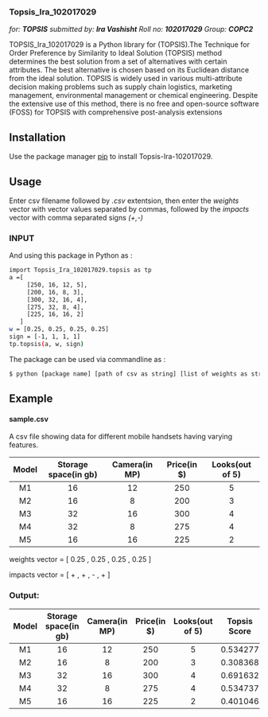 ### Topsis_Ira_102017029
_for: **TOPSIS**_
_submitted by: **Ira Vashisht**_
_Roll no: **102017029**_
_Group: **COPC2**_


TOPSIS_Ira_102017029 is a Python library for (TOPSIS).The Technique for Order Preference by Similarity to Ideal Solution (TOPSIS) method determines the best solution from a set of alternatives with certain attributes. The best alternative is chosen based on its Euclidean distance from the ideal solution. TOPSIS is widely used in various multi-attribute decision making problems such as supply chain logistics, marketing management, environmental management or chemical engineering. Despite the extensive use of this method, there is no free and open-source software (FOSS) for TOPSIS with comprehensive post-analysis extensions

## Installation

Use the package manager [pip](https://pip.pypa.io/en/stable/) to install Topsis-Ira-102017029.



## Usage

Enter csv filename followed by _.csv_ extentsion, then enter the _weights_ vector with vector values separated by commas, followed by the _impacts_ vector with comma separated signs _(+,-)_

### INPUT
And using this package in Python as :

```bash
import Topsis_Ira_102017029.topsis as tp
a =[
     [250, 16, 12, 5],
     [200, 16, 8, 3],
     [300, 32, 16, 4],
     [275, 32, 8, 4],
     [225, 16, 16, 2]
   ]
w = [0.25, 0.25, 0.25, 0.25]
sign = [-1, 1, 1, 1]
tp.topsis(a, w, sign)
```

The package can be used via commandline as :
```bash
$ python [package name] [path of csv as string] [list of weights as string] [list of sign as string]
```
## Example

#### sample.csv

A csv file showing data for different mobile handsets having varying features.

| Model  | Storage space(in gb) | Camera(in MP)| Price(in $)  | Looks(out of 5) |
| :----: |:--------------------:|:------------:|:------------:|:---------------:|
| M1 | 16 | 12 | 250 | 5 |
| M2 | 16 | 8  | 200 | 3 |
| M3 | 32 | 16 | 300 | 4 |
| M4 | 32 | 8  | 275 | 4 |
| M5 | 16 | 16 | 225 | 2 |

weights vector = [ 0.25 , 0.25 , 0.25 , 0.25 ]

impacts vector = [ + , + , - , + ]


### Output:


| Model  | Storage space(in gb) | Camera(in MP)| Price(in $)  | Looks(out of 5) | Topsis Score | Rank |
| :----: |:--------------------:|:------------:|:------------:|:---------------:|:------------:|:-----:|
| M1 | 16 | 12 | 250 | 5 |  0.534277 | 3 |
| M2 | 16 | 8  | 200 | 3 |  0.308368 | 5 |
| M3 | 32 | 16 | 300 | 4 |  0.691632 | 1 |
| M4 | 32 | 8  | 275 | 4 |  0.534737 | 2 |
| M5 | 16 | 16 | 225 | 2 |  0.401046 | 4 |




